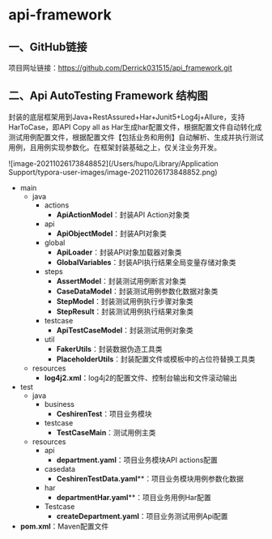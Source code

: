 # api-framework

## 一、GitHub链接

项目网址链接：https://github.com/Derrick031515/api_framework.git

## 二、Api AutoTesting Framework 结构图

封装的底层框架用到Java+RestAssured+Har+Junit5+Log4j+Allure，支持HarToCase，即API Copy all as Har生成har配置文件，根据配置文件自动转化成测试用例配置文件，根据配置文件【包括业务和用例】自动解析、生成并执行测试用例，且用例实现参数化。在框架封装基础之上，仅关注业务开发。<br />

![image-20211026173848852](/Users/hupo/Library/Application Support/typora-user-images/image-20211026173848852.png)

- main
  - java
    - actions
      - **ApiActionModel**：封装API Action对象类
    - api
      - **ApiObjectModel**：封装API对象类
    - global
      - **ApiLoader**：封装API对象加载器对象类
      - **GlobalVariables**：封装API执行结果全局变量存储对象类
    - steps
      - **AssertModel**：封装测试用例断言对象类
      - **CaseDataModel**：封装测试用例参数化数据对象类
      - **StepModel**：封装测试用例执行步骤对象类
      - **StepResult**：封装测试用例执行结果对象类
    - testcase
      - **ApiTestCaseModel**：封装测试用例对象类
    - util
      - **FakerUtils**：封装数据伪造工具类
      - **PlaceholderUtils**：封装配置文件或模板中的占位符替换工具类
  - resources
    - **log4j2.xml**：log4j2的配置文件、控制台输出和文件滚动输出
- test
  - java
    - business
      - **CeshirenTest**：项目业务模块
    - testcase
      - **TestCaseMain**：测试用例主类
  - resources
    - api
      - **department.yaml**：项目业务模块API actions配置
    - casedata
      - **CeshirenTestData.yaml****：项目业务模块用例参数化数据
    - har
      - **departmentHar.yaml****：项目业务用例Har配置
    - Testcase
      - **createDepartment.yaml**：项目业务测试用例Api配置
- **pom.xml**：Maven配置文件
  <a name="YoWRl"></a>